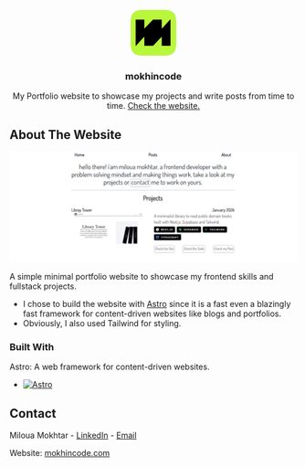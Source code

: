 <!-- PROJECT LOGO -->
<br />
<div align="center">
  <a href="https://mokhincode.com">
    <img src="./public/icon.png" alt="Logo" width="80" height="80">
  </a>

  <h3 align="center">mokhincode</h3>

  <p align="center">
    My Portfolio website to showcase my projects and write posts from time to time.
    <a href="https://mokhincode.com">Check the website.</a>
  </p>
</div>

<!-- ABOUT THE PROJECT -->
## About The Website

[![Product Name Screen Shot][product-screenshot]](https://mokhincode.com)

A simple minimal portfolio website to showcase my frontend skills and fullstack projects.

 * I chose to build the website with [Astro](https://astro.build) since it is a fast even a blazingly fast framework for content-driven websites like blogs and portfolios.
 * Obviously, I also used Tailwind for styling.

### Built With

Astro: A web framework for content-driven websites.<br/>

* [![Astro][Astro]][Astro-url]

<!-- CONTACT -->
## Contact

Miloua Mokhtar - [LinkedIn](https://www.linkedin.com/in/mokhtar-miloua/) - <a href = "mailto: miloua23@gmail.com">Email</a>

Website: [mokhincode.com](https://mokhincode.com)

<!-- MARKDOWN LINKS & IMAGES -->
<!-- https://www.markdownguide.org/basic-syntax/#reference-style-links -->
[Astro]: https://img.shields.io/badge/astro-000000?style=for-the-badge&logo=astro
[Astro-url]: https://astro.build
[product-screenshot]: ./public/mokhincode.PNG

